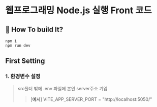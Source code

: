 # 웹프로그래밍 Node.js 실행 Front 코드
##  🤔 How To build It?
```
npm i 
npm run dev
```
## First Setting
### 1. 환경변수 설정
>src폴더 밖에 .env 파일에 본인 server주소 기입
>>[**예시**]
>VITE_APP_SERVER_PORT = "http://localhost:5050/"

